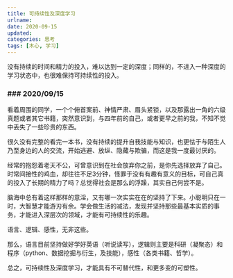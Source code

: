 ```yaml
---
title: 可持续性及深度学习
urlname:
date: 2020-09-15
updated:
categories: 思考
tags: [木心, 学习]
---
```






没有持续的时间和精力的投入，难以达到一定的深度；同样的，不进入一种深度的学习状态中，也很难保持可持续性的投入。

<!-- more -->

### ### 2020/09/15

看着周围的同学，一个个俯首案前、神情严肃、眉头紧锁，以及那露出一角的六级真题或者其它书籍，突然意识到，与四年前的自己，或者更早之前的我，不知不觉中丢失了一些珍贵的东西。

很久没有完整的看完一本书，没有持续的提升自我技能与知识，也更怯于与陌生人乃至身边的人的交流，开始逃避、放纵、隐藏与欺骗，而这是我一度最讨厌的。

经常的抱怨着老天不公，可曾意识到在社会放弃你之前，是你先选择放弃了自己。时常间接性的鸡血，却往往不足3分钟，怪罪于没有有趣有意义的目标，可自己真的投入了长期的精力了吗？总觉得社会是那么的浮躁，其实自己何尝不是。

脑海中总有着这样那样的意淫，又有哪一次实实在在的坚持了下来。小聪明只在一时，大智慧才能游刃有余。学会做生活的减法，发现并坚持那些最基本实质的事务，才能进入深层次的领域，才能有可持续性的乐趣。

语言、逻辑、感性，无非这些。

那么，语言目前坚持做好学好英语（听说读写），逻辑则主要是科研（凝聚态）和程序（python、数据挖掘与衍生，及技能），感性（各类书籍、哲学）。

总之，可持续性及深度学习，才能具有不可替代性，和更多变的可塑性。